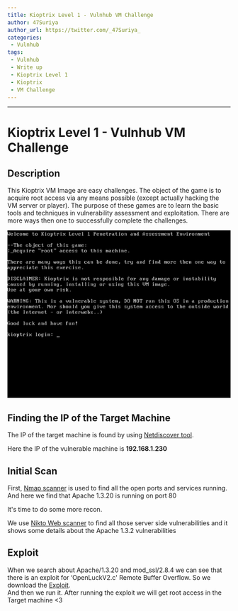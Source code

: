 ```yaml
---
title: Kioptrix Level 1 - Vulnhub VM Challenge
author: 47Suriya
author_url: https://twitter.com/_47Suriya_
categories: 
 - Vulnhub
tags:
 - Vulnhub
 - Write up
 - Kioptrix Level 1
 - Kioptrix 
 - VM Challenge
---
```


---
# Kioptrix Level 1 - Vulnhub VM Challenge

## Description
This Kioptrix VM Image are easy challenges. The object of the game is to acquire root access via any means possible (except actually hacking the VM server or player). The purpose of these games are to learn the basic tools and techniques in vulnerability assessment and exploitation. There are more ways then one to successfully complete the challenges.
<br>


![0.png](Kioptrix_Level1\0.png)

## Finding the IP of the Target Machine

The IP of the target machine is found by using [Netdiscover tool](https://github.com/alexxy/netdiscover).

Here the IP of the vulnerable machine is **192.168.1.230**
## Initial Scan 

First, [Nmap scanner](https://github.com/nmap/nmap) is used to find all the open ports and services running. 
And here we find that Apache 1.3.20 is running
on port 80

It's time to do some more recon. 

We use [Nikto Web scanner](https://github.com/sullo/nikto) to find all those server side vulnerabilities and it shows some details about the Apache 1.3.2 vulnerabilities

## Exploit

When we search about Apache/1.3.20 and mod_ssl/2.8.4 we can see that there is an exploit for ‘OpenLuckV2.c' Remote Buffer Overflow. So we download the [Exploit](https://github.com/heltonWernik/OpenLuck).
<br>
And then we run it.
After running the exploit we will get root access in the Target machine <3